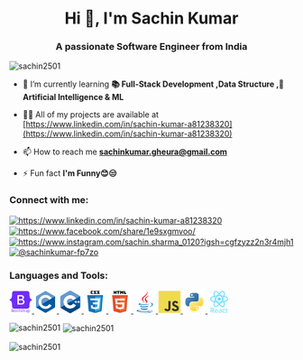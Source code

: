 <h1 align="center">Hi 👋, I'm Sachin Kumar</h1>
<h3 align="center">A passionate Software Engineer from India</h3>
<p align="left"> <img src="https://komarev.com/ghpvc/?username=sachin2501&label=Profile%20views&color=0e75b6&style=flat" alt="sachin2501" /> </p>

- 🌱 I’m currently learning **📚 Full-Stack Development ,Data Structure ,🤖 Artificial Intelligence & ML**

- 👨‍💻 All of my projects are available at [https://www.linkedin.com/in/sachin-kumar-a81238320](https://www.linkedin.com/in/sachin-kumar-a81238320)

- 📫 How to reach me **sachinkumar.gheura@gmail.com**

- ⚡ Fun fact **I'm Funny😊😒**

<h3 align="left">Connect with me:</h3>
<p align="left">
<a href="https://linkedin.com/in/https://www.linkedin.com/in/sachin-kumar-a81238320" target="blank"><img align="center" src="https://raw.githubusercontent.com/rahuldkjain/github-profile-readme-generator/master/src/images/icons/Social/linked-in-alt.svg" alt="https://www.linkedin.com/in/sachin-kumar-a81238320" height="30" width="40" /></a>
<a href="https://fb.com/https://www.facebook.com/share/1e9sxgmvoo/" target="blank"><img align="center" src="https://raw.githubusercontent.com/rahuldkjain/github-profile-readme-generator/master/src/images/icons/Social/facebook.svg" alt="https://www.facebook.com/share/1e9sxgmvoo/" height="30" width="40" /></a>
<a href="https://instagram.com/https://www.instagram.com/sachin.sharma_0120?igsh=cgfzyzz2n3r4mjh1" target="blank"><img align="center" src="https://raw.githubusercontent.com/rahuldkjain/github-profile-readme-generator/master/src/images/icons/Social/instagram.svg" alt="https://www.instagram.com/sachin.sharma_0120?igsh=cgfzyzz2n3r4mjh1" height="30" width="40" /></a>
<a href="https://www.youtube.com/c/@sachinkumar-fp7zo" target="blank"><img align="center" src="https://raw.githubusercontent.com/rahuldkjain/github-profile-readme-generator/master/src/images/icons/Social/youtube.svg" alt="@sachinkumar-fp7zo" height="30" width="40" /></a>
</p>

<h3 align="left">Languages and Tools:</h3>
<p align="left"> <a href="https://getbootstrap.com" target="_blank" rel="noreferrer"> <img src="https://raw.githubusercontent.com/devicons/devicon/master/icons/bootstrap/bootstrap-plain-wordmark.svg" alt="bootstrap" width="40" height="40"/> </a> <a href="https://www.cprogramming.com/" target="_blank" rel="noreferrer"> <img src="https://raw.githubusercontent.com/devicons/devicon/master/icons/c/c-original.svg" alt="c" width="40" height="40"/> </a> <a href="https://www.w3schools.com/cpp/" target="_blank" rel="noreferrer"> <img src="https://raw.githubusercontent.com/devicons/devicon/master/icons/cplusplus/cplusplus-original.svg" alt="cplusplus" width="40" height="40"/> </a> <a href="https://www.w3schools.com/css/" target="_blank" rel="noreferrer"> <img src="https://raw.githubusercontent.com/devicons/devicon/master/icons/css3/css3-original-wordmark.svg" alt="css3" width="40" height="40"/> </a> <a href="https://www.w3.org/html/" target="_blank" rel="noreferrer"> <img src="https://raw.githubusercontent.com/devicons/devicon/master/icons/html5/html5-original-wordmark.svg" alt="html5" width="40" height="40"/> </a> <a href="https://www.java.com" target="_blank" rel="noreferrer"> <img src="https://raw.githubusercontent.com/devicons/devicon/master/icons/java/java-original.svg" alt="java" width="40" height="40"/> </a> <a href="https://developer.mozilla.org/en-US/docs/Web/JavaScript" target="_blank" rel="noreferrer"> <img src="https://raw.githubusercontent.com/devicons/devicon/master/icons/javascript/javascript-original.svg" alt="javascript" width="40" height="40"/> </a> <a href="https://www.python.org" target="_blank" rel="noreferrer"> <img src="https://raw.githubusercontent.com/devicons/devicon/master/icons/python/python-original.svg" alt="python" width="40" height="40"/> </a> <a href="https://reactjs.org/" target="_blank" rel="noreferrer"> <img src="https://raw.githubusercontent.com/devicons/devicon/master/icons/react/react-original-wordmark.svg" alt="react" width="40" height="40"/> </a> </p>

<p><img align="left" src="https://github-readme-stats.vercel.app/api/top-langs?username=sachin2501&show_icons=true&locale=en&layout=compact" alt="sachin2501" /></p>

<p>&nbsp;<img align="center" src="https://github-readme-stats.vercel.app/api?username=sachin2501&show_icons=true&locale=en" alt="sachin2501" /></p>

<p><img align="center" src="https://github-readme-streak-stats.herokuapp.com/?user=sachin2501&" alt="sachin2501" /></p>
